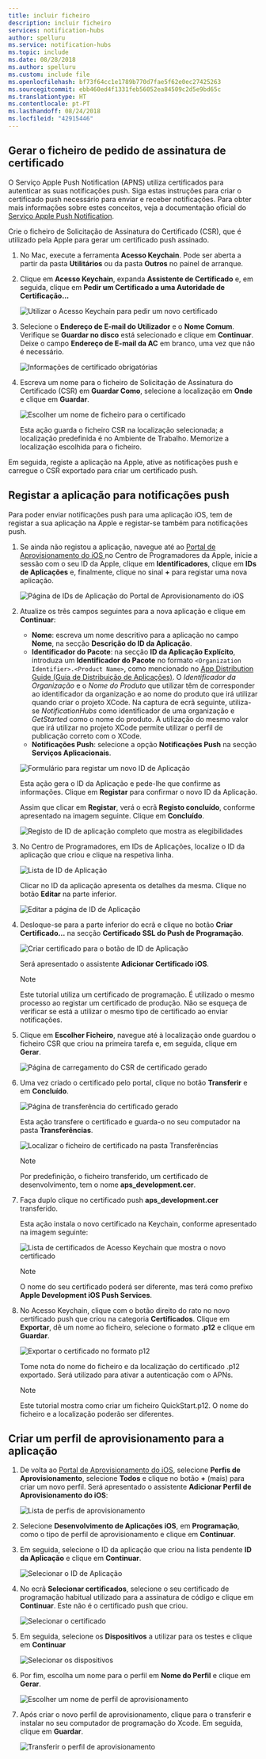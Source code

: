 ```yaml
---
title: incluir ficheiro
description: incluir ficheiro
services: notification-hubs
author: spelluru
ms.service: notification-hubs
ms.topic: include
ms.date: 08/28/2018
ms.author: spelluru
ms.custom: include file
ms.openlocfilehash: bf73f64cc1e1789b770d7fae5f62e0ec27425263
ms.sourcegitcommit: ebb460ed4f1331feb56052ea84509c2d5e9bd65c
ms.translationtype: HT
ms.contentlocale: pt-PT
ms.lasthandoff: 08/24/2018
ms.locfileid: "42915446"
---
```

## <a name="generate-the-certificate-signing-request-file"></a>Gerar o ficheiro de pedido de assinatura de certificado

O Serviço Apple Push Notification (APNS) utiliza certificados para autenticar as suas notificações push. Siga estas instruções para criar o certificado push necessário para enviar e receber notificações. Para obter mais informações sobre estes conceitos, veja a documentação oficial do [Serviço Apple Push Notification](https://developer.apple.com/library/archive/documentation/NetworkingInternet/Conceptual/RemoteNotificationsPG/APNSOverview.html).

Crie o ficheiro de Solicitação de Assinatura do Certificado (CSR), que é utilizado pela Apple para gerar um certificado push assinado.

1. No Mac, execute a ferramenta **Acesso Keychain**. Pode ser aberta a partir da pasta **Utilitários** ou da pasta **Outros** no painel de arranque.
2. Clique em **Acesso Keychain**, expanda **Assistente de Certificado** e, em seguida, clique em **Pedir um Certificado a uma Autoridade de Certificação...**

    ![Utilizar o Acesso Keychain para pedir um novo certificado](./media/notification-hubs-enable-apple-push-notifications/notification-hubs-request-cert-from-ca.png)
3. Selecione o **Endereço de E-mail do Utilizador** e o **Nome Comum**. Verifique se **Guardar no disco** está selecionado e clique em **Continuar**. Deixe o campo **Endereço de E-mail da AC** em branco, uma vez que não é necessário.

    ![Informações de certificado obrigatórias](./media/notification-hubs-enable-apple-push-notifications/notification-hubs-csr-info.png)

4. Escreva um nome para o ficheiro de Solicitação de Assinatura do Certificado (CSR) em **Guardar Como**, selecione a localização em **Onde** e clique em **Guardar**.

    ![Escolher um nome de ficheiro para o certificado](./media/notification-hubs-enable-apple-push-notifications/notification-hubs-save-csr.png)

    Esta ação guarda o ficheiro CSR na localização selecionada; a localização predefinida é no Ambiente de Trabalho. Memorize a localização escolhida para o ficheiro.

Em seguida, registe a aplicação na Apple, ative as notificações push e carregue o CSR exportado para criar um certificado push.

## <a name="register-your-app-for-push-notifications"></a>Registar a aplicação para notificações push

Para poder enviar notificações push para uma aplicação iOS, tem de registar a sua aplicação na Apple e registar-se também para notificações push.  

1. Se ainda não registou a aplicação, navegue até ao [Portal de Aprovisionamento do iOS ](http://go.microsoft.com/fwlink/p/?LinkId=272456) no Centro de Programadores da Apple, inicie a sessão com o seu ID da Apple, clique em **Identificadores**, clique em **IDs de Aplicações** e, finalmente, clique no sinal **+** para registar uma nova aplicação.

    ![Página de IDs de Aplicação do Portal de Aprovisionamento do iOS](./media/notification-hubs-enable-apple-push-notifications/notification-hubs-ios-appids.png)

2. Atualize os três campos seguintes para a nova aplicação e clique em **Continuar**:

    * **Nome**: escreva um nome descritivo para a aplicação no campo **Nome**, na secção **Descrição do ID da Aplicação**.
    * **Identificador do Pacote**: na secção **ID da Aplicação Explícito**, introduza um **Identificador do Pacote** no formato `<Organization Identifier>.<Product Name>`, como mencionado no [App Distribution Guide (Guia de Distribuição de Aplicações)](https://help.apple.com/xcode/mac/current/#/dev91fe7130a). O *Identificador da Organização* e o *Nome do Produto* que utilizar têm de corresponder ao identificador da organização e ao nome do produto que irá utilizar quando criar o projeto XCode. Na captura de ecrã seguinte, utiliza-se *NotificationHubs* como identificador de uma organização e *GetStarted* como o nome do produto. A utilização do mesmo valor que irá utilizar no projeto XCode permite utilizar o perfil de publicação correto com o XCode.
    * **Notificações Push**: selecione a opção **Notificações Push** na secção **Serviços Aplicacionais**.

    ![Formulário para registar um novo ID de Aplicação](./media/notification-hubs-enable-apple-push-notifications/notification-hubs-new-appid-info.png)

    Esta ação gera o ID da Aplicação e pede-lhe que confirme as informações. Clique em **Registar** para confirmar o novo ID da Aplicação.

    Assim que clicar em **Registar**, verá o ecrã **Registo concluído**, conforme apresentado na imagem seguinte. Clique em **Concluído**.

    ![Registo de ID de aplicação completo que mostra as elegibilidades](./media/notification-hubs-enable-apple-push-notifications/notification-hubs-appid-registration-complete.png)

3. No Centro de Programadores, em IDs de Aplicações, localize o ID da aplicação que criou e clique na respetiva linha.

    ![Lista de ID de Aplicação](./media/notification-hubs-enable-apple-push-notifications/notification-hubs-ios-appids2.png)

    Clicar no ID da aplicação apresenta os detalhes da mesma. Clique no botão **Editar** na parte inferior.

    ![Editar a página de ID de Aplicação](./media/notification-hubs-enable-apple-push-notifications/notification-hubs-edit-appid.png)

4. Desloque-se para a parte inferior do ecrã e clique no botão **Criar Certificado…** na secção **Certificado SSL do Push de Programação**.

    ![Criar certificado para o botão de ID de Aplicação](./media/notification-hubs-enable-apple-push-notifications/notification-hubs-appid-create-cert.png)

    Será apresentado o assistente **Adicionar Certificado iOS**.

    > [!NOTE]
    > Este tutorial utiliza um certificado de programação. É utilizado o mesmo processo ao registar um certificado de produção. Não se esqueça de verificar se está a utilizar o mesmo tipo de certificado ao enviar notificações.

5. Clique em **Escolher Ficheiro**, navegue até à localização onde guardou o ficheiro CSR que criou na primeira tarefa e, em seguida, clique em **Gerar**.

    ![Página de carregamento do CSR de certificado gerado](./media/notification-hubs-enable-apple-push-notifications/notification-hubs-appid-cert-choose-csr.png)

6. Uma vez criado o certificado pelo portal, clique no botão **Transferir** e em **Concluído**.

    ![Página de transferência do certificado gerado](./media/notification-hubs-enable-apple-push-notifications/notification-hubs-appid-download-cert.png)

    Esta ação transfere o certificado e guarda-o no seu computador na pasta **Transferências**.

    ![Localizar o ficheiro de certificado na pasta Transferências](./media/notification-hubs-enable-apple-push-notifications/notification-hubs-cert-downloaded.png)

    > [!NOTE]
    > Por predefinição, o ficheiro transferido, um certificado de desenvolvimento, tem o nome **aps_development.cer**.

7. Faça duplo clique no certificado push **aps_development.cer** transferido.

    Esta ação instala o novo certificado na Keychain, conforme apresentado na imagem seguinte:

    ![Lista de certificados de Acesso Keychain que mostra o novo certificado](./media/notification-hubs-enable-apple-push-notifications/notification-hubs-cert-in-keychain.png)

    > [!NOTE]
    > O nome do seu certificado poderá ser diferente, mas terá como prefixo **Apple Development iOS Push Services**.

8. No Acesso Keychain, clique com o botão direito do rato no novo certificado push que criou na categoria **Certificados**. Clique em **Exportar**, dê um nome ao ficheiro, selecione o formato **.p12** e clique em **Guardar**.

    ![Exportar o certificado no formato p12](./media/notification-hubs-enable-apple-push-notifications/notification-hubs-export-cert-p12.png)

    Tome nota do nome do ficheiro e da localização do certificado .p12 exportado. Será utilizado para ativar a autenticação com o APNs.

    > [!NOTE]
    > Este tutorial mostra como criar um ficheiro QuickStart.p12. O nome do ficheiro e a localização poderão ser diferentes.

## <a name="create-a-provisioning-profile-for-the-app"></a>Criar um perfil de aprovisionamento para a aplicação

1. De volta ao [Portal de Aprovisionamento do iOS](http://go.microsoft.com/fwlink/p/?LinkId=272456), selecione **Perfis de Aprovisionamento**, selecione **Todos** e clique no botão **+** (mais) para criar um novo perfil. Será apresentado o assistente **Adicionar Perfil de Aprovisionamento do iOS**:

    ![Lista de perfis de aprovisionamento](./media/notification-hubs-enable-apple-push-notifications/notification-hubs-new-provisioning-profile.png)

2. Selecione **Desenvolvimento de Aplicações iOS**, em **Programação**, como o tipo de perfil de aprovisionamento e clique em **Continuar**.

3. Em seguida, selecione o ID da aplicação que criou na lista pendente **ID da Aplicação** e clique em **Continuar**.

    ![Selecionar o ID de Aplicação](./media/notification-hubs-enable-apple-push-notifications/notification-hubs-select-appid-for-provisioning.png)

4. No ecrã **Selecionar certificados**, selecione o seu certificado de programação habitual utilizado para a assinatura de código e clique em **Continuar**. Este não é o certificado push que criou.

    ![Selecionar o certificado](./media/notification-hubs-enable-apple-push-notifications/notification-hubs-provisioning-select-cert.png)

5. Em seguida, selecione os **Dispositivos** a utilizar para os testes e clique em **Continuar**

    ![Selecionar os dispositivos](./media/notification-hubs-enable-apple-push-notifications/notification-hubs-provisioning-select-devices.png)

6. Por fim, escolha um nome para o perfil em **Nome do Perfil** e clique em **Gerar**.

    ![Escolher um nome de perfil de aprovisionamento](./media/notification-hubs-enable-apple-push-notifications/notification-hubs-provisioning-name-profile.png)

7. Após criar o novo perfil de aprovisionamento, clique para o transferir e instalar no seu computador de programação do Xcode. Em seguida, clique em **Guardar**.

    ![Transferir o perfil de aprovisionamento](./media/notification-hubs-enable-apple-push-notifications/notification-hubs-provisioning-profile-ready.png)
